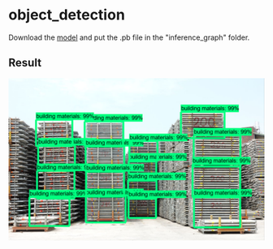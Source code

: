 # object_detection

Download the [model](https://drive.google.com/file/d/17hHFLv8LT8ektPaETYVc7bqL-QYRpywj/view?usp=sharing) and put the .pb file in the "inference_graph" folder. 

## Result ##
![image](https://github.com/Hung-Chung-Li/object_detection/blob/master/Result.png)
